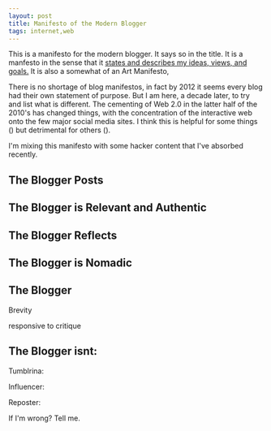 ```yaml
---
layout: post
title: Manifesto of the Modern Blogger
tags: internet,web
---
```


This is a manifesto for the modern blogger. It says so in the title. It is a manfesto in the sense that it [states and describes my ideas, views, and goals.](https://www.merriam-webster.com/dictionary/manifesto) It is also a somewhat of an Art Manifesto,  

There is no shortage of blog manifestos, in fact by 2012 it seems every blog had their own statement of purpose. But I am here, a decade later, to try and list what is different. The cementing of Web 2.0 in the latter half of the 2010's has changed things, with the concentration of the interactive web onto the few major social media sites. I think this is helpful for some things () but detrimental for others ().

I'm mixing this manifesto with some hacker content that I've absorbed recently.





## The Blogger Posts


## The Blogger is Relevant and Authentic


## The Blogger Reflects


## The Blogger is Nomadic

## The Blogger 

Brevity

responsive to critique



## The Blogger isnt:

Tumblrina: 

Influencer:

Reposter:

If I'm wrong? Tell me. 
